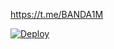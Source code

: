 https://t.me/BANDA1M

[![Deploy](https://www.herokucdn.com/deploy/button.svg)](https://heroku.com/deploy?template=https://github.com/vcviaair/alazizy)
